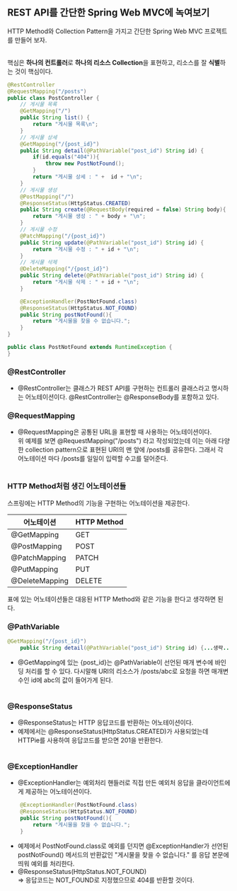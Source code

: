 ## REST API를 간단한 Spring Web MVC에 녹여보기

HTTP Method와 Collection Pattern을 가지고 간단한 Spring Web MVC 프로젝트를 만들어 보자.<br><br>

핵심은 **하나의 컨트롤러**로 **하나의 리소스 Collection**을 표현하고, 리소스를 잘 **식별**하는 것이 핵심이다.<br>

```java
@RestController
@RequestMapping("/posts")
public class PostController {
    // 게시물 목록
    @GetMapping("/")
    public String list() {
        return "게시물 목록\n";
    }
    // 게시물 상세
    @GetMapping("/{post_id}")
    public String detail(@PathVariable("post_id") String id) {
        if(id.equals("404")){
            throw new PostNotFound();
        }
        return "게시물 상세 : " +  id + "\n";
    }
    // 게시물 생성
    @PostMapping("/")
    @ResponseStatus(HttpStatus.CREATED)
    public String create(@RequestBody(required = false) String body){
        return "게시물 생성 : " + body + "\n";
    }
    // 게시물 수정
    @PatchMapping("/{post_id}")
    public String update(@PathVariable("post_id") String id) {
        return "게시물 수정 : " + id + "\n";
    }
    // 게시물 삭제
    @DeleteMapping("/{post_id}")
    public String delete(@PathVariable("post_id") String id) {
        return "게시물 삭제 : " + id + "\n";
    }

    @ExceptionHandler(PostNotFound.class)
    @ResponseStatus(HttpStatus.NOT_FOUND) 
    public String postNotFound(){
        return "게시물을 찾을 수 없습니다.";
    }
}
```

```java
public class PostNotFound extends RuntimeException {
}
```
### @RestController

- @RestController는 클래스가 REST API를 구현하는 컨트롤러 클래스라고 명시하는 어노테이션이다. @RestController는 @ResponseBody를 포함하고 있다.<br>

### @RequestMapping

- @RequestMapping은 공통된 URL을 표현할 때 사용하는 어노테이션이다.<br>위 예제를 보면 @RequestMapping("/posts") 라고 작성되었는데 이는 아래 다양한 collection pattern으로 표현된 URI의 맨 앞에 /posts를 공유한다. 그래서 각 어노테이션 마다 /posts를 일일이 입력할 수고를 덜어준다.<br><br>

### HTTP Method처럼 생긴 어노테이션들

스프링에는 HTTP Method의 기능을 구현하는 어노테이션을 제공한다.<br>

|어노테이션|HTTP Method|
|-------|-----------|
|@GetMapping|GET|
|@PostMapping|POST|
|@PatchMapping|PATCH|
|@PutMapping|PUT|
|@DeleteMapping|DELETE|

표에 있는 어노테이션들은 대응된 HTTP Method와 같은 기능을 한다고 생각하면 된다.

### @PathVariable

```java
@GetMapping("/{post_id}")
    public String detail(@PathVariable("post_id") String id) {...생략...}
```

- @GetMapping에 있는 {post_id}는 @PathVariable이 선언된 매개 변수에 바인딩 처리를 할 수 있다. 다시말해 URI의 리소스가 /posts/abc로 요청을 하면 매개변수인 id에 abc의 값이 들어가게 된다.<br><br>

### @ResponseStatus

- @ResponseStatus는 HTTP 응답코드를 반환하는 어노테이션이다.
- 예제에서는 @ResponseStatus(HttpStatus.CREATED)가 사용되었는데 HTTPie를 사용하여 응답코드를 받으면 201을 반환한다.<br><br>

### @ExceptionHandler

- @ExceptionHandler는 예외처리 핸들러로 직접 만든 예외처 응답을 클라이언트에게 제공하는 어노테이션이다.
```java
    @ExceptionHandler(PostNotFound.class)
    @ResponseStatus(HttpStatus.NOT_FOUND) 
    public String postNotFound(){
        return "게시물을 찾을 수 없습니다.";
    }
```

- 예제에서 PostNotFound.class로 예외를 던지면 @ExceptionHandler가 선언된 postNotFound() 메서드의 반환값인 "게시물을 찾을 수 없습니다." 를 응답 본문에 띄워 예외를 처리한다.
- @ResponseStatus(HttpStatus.NOT_FOUND)<br>
=> 응답코드는 NOT_FOUND로 지정했으므로 404를 반환할 것이다.

